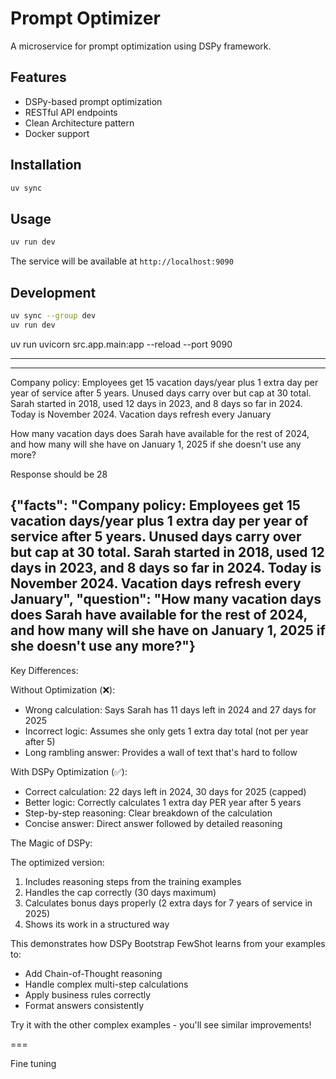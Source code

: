 # Prompt Optimizer

A microservice for prompt optimization using DSPy framework.

## Features

- DSPy-based prompt optimization
- RESTful API endpoints
- Clean Architecture pattern
- Docker support

## Installation

```bash
uv sync
```

## Usage

```bash
uv run dev
```

The service will be available at `http://localhost:9090`

## Development

```bash
uv sync --group dev
uv run dev
```


uv run uvicorn src.app.main:app --reload --port 9090


---------
---------

Company policy: Employees get 15 vacation days/year plus 1 extra day per year of service after 5 years. Unused days carry over but cap at 30 total. Sarah started in 2018, used 12 days in 2023, and 8 days so far in 2024. Today is November 2024. Vacation days refresh every January 

How many vacation days does Sarah have available for the rest of 2024, and how many will she have on January 1, 2025 if she doesn't use any more?

Response should be 28


{"facts": "Company policy: Employees get 15 vacation days/year plus 1 extra day per year of service after 5 years. Unused days carry over but cap at 30 total. Sarah started in 2018, used 12 days in 2023, and 8 days so far in 2024. Today is November 2024. Vacation days refresh every January", "question": "How many vacation days does Sarah have available for the rest of 2024, and how many will she have on January 1, 2025 if she doesn't use any more?"}
---------

  Key Differences:

  Without Optimization (❌):

  - Wrong calculation: Says Sarah has 11 days left in 2024 and 27 days for 2025
  - Incorrect logic: Assumes she only gets 1 extra day total (not per year after 5)
  - Long rambling answer: Provides a wall of text that's hard to follow

  With DSPy Optimization (✅):

  - Correct calculation: 22 days left in 2024, 30 days for 2025 (capped)
  - Better logic: Correctly calculates 1 extra day PER year after 5 years
  - Step-by-step reasoning: Clear breakdown of the calculation
  - Concise answer: Direct answer followed by detailed reasoning

  The Magic of DSPy:

  The optimized version:
  1. Includes reasoning steps from the training examples
  2. Handles the cap correctly (30 days maximum)
  3. Calculates bonus days properly (2 extra days for 7 years of service in 2025)
  4. Shows its work in a structured way

  This demonstrates how DSPy Bootstrap FewShot learns from your examples to:
  - Add Chain-of-Thought reasoning
  - Handle complex multi-step calculations
  - Apply business rules correctly
  - Format answers consistently

  Try it with the other complex examples - you'll see similar improvements!



  ===

  Fine tuning